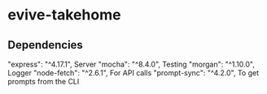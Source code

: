 # evive-takehome

## Dependencies

"express": "^4.17.1", Server
"mocha": "^8.4.0", Testing
"morgan": "^1.10.0", Logger
"node-fetch": "^2.6.1", For API calls
"prompt-sync": "^4.2.0", To get prompts from the CLI
